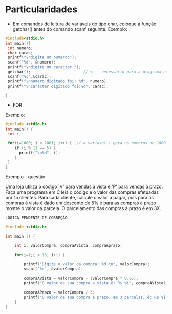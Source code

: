 # Particularidades

- Em comandos de leitura de variáveis do tipo char, coloque a função getchar() antes do comando scanf seguinte.
Exemplo:

```c
#include<stdio.h>
int main(){
 int numero;
 char carac;
 printf("\ndigite um numero:");
 scanf("%d", &numero);
 printf("\ndigite um caracter:");
 getchar();                       // <--- necessário para o programa não quebrar
 scanf("%c",&carac);
 printf("\nnumero digitado foi: %d", numero);
 printf("\ncaracter digitado foi:%c", carac);

}
```

- FOR

Exemplo: 

```c
#include <stdio.h>
int main() {
 int i;

 for(i=1000; i < 2001; i++) {  // a variavel i gera os numeros de 1000 a 2000
    if (i % 11 == 5) {
      printf("\n%d", i);
    }
 }
}
```

Exemplo -  questão

Uma loja utiliza o código 'V' para vendas à vista e 'P' para vendas à prazo. Faça uma programa em C leia o código e o valor das compras efetuadas por 15 clientes. Para cada cliente, calcule o valor a pagar, pois para as compras à vista é dado um desconto de 5% e para as compras à prazo mostre o valor da parcela. O parcelamento das compras à prazo é em 3X.

```c
LÓGICA PENDENTE DE CORREÇÃO

#include <stdio.h> 

int main () {

    int i, valorCompra, compraAVista, compraAprazo;

    for(i=1;i < 16; i++) {

        printf("Digite o valor da compra: %d \n", valorCompra);
        scanf("%d", &valorCompra);
        
        compraAVista = valorCompra - (valorCompra * 0.05); 
        printf("O valor de sua compra a vista é: R$ %i", compraAVista);

        compraAPrazo = valorCompra / 3;
        printf("O valor de sua compra a prazo, em 3 parcelas, é: R$ %i, compraAPrazo");
    }
}
```